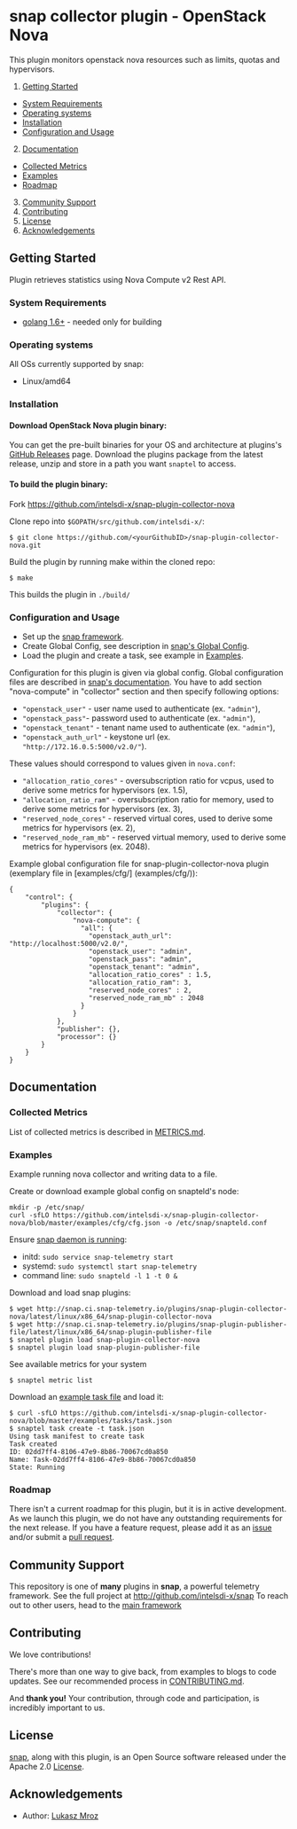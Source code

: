 # snap collector plugin - OpenStack Nova

This plugin monitors openstack nova resources such as limits, quotas and hypervisors.

1. [Getting Started](#getting-started)
  * [System Requirements](#system-requirements)
  * [Operating systems](#operating-systems)
  * [Installation](#installation)
  * [Configuration and Usage](#configuration-and-usage)
2. [Documentation](#documentation)
  * [Collected Metrics](#collected-metrics)
  * [Examples](#examples)
  * [Roadmap](#roadmap)
3. [Community Support](#community-support)
4. [Contributing](#contributing)
5. [License](#license-and-authors)
6. [Acknowledgements](#acknowledgements)

## Getting Started
Plugin retrieves statistics using Nova Compute v2 Rest API.

### System Requirements
* [golang 1.6+](https://golang.org/dl/) - needed only for building

### Operating systems
All OSs currently supported by snap:
* Linux/amd64

### Installation
#### Download OpenStack Nova plugin binary:
You can get the pre-built binaries for your OS and architecture at plugins's [GitHub Releases](https://github.com/intelsdi-x/snap-plugin-collector-nova/releases) page. Download the plugins package from the latest release, unzip and store in a path you want `snaptel` to access.

#### To build the plugin binary:
Fork https://github.com/intelsdi-x/snap-plugin-collector-nova

Clone repo into `$GOPATH/src/github.com/intelsdi-x/`:

```
$ git clone https://github.com/<yourGithubID>/snap-plugin-collector-nova.git
```

Build the plugin by running make within the cloned repo:
```
$ make
```
This builds the plugin in `./build/`

### Configuration and Usage

* Set up the [snap framework](https://github.com/intelsdi-x/snap/blob/master/README.md#getting-started).
* Create Global Config, see description in [snap's Global Config](https://github.com/intelsdi-x/snap-plugin-collector-nova/blob/master/README.md#snaps-global-config).
* Load the plugin and create a task, see example in [Examples](https://github.com/intelsdi-x/snap-plugin-collector-nova/blob/master/README.md#examples).

Configuration for this plugin is given via global config. Global configuration files are described in [snap's documentation](https://github.com/intelsdi-x/snap/blob/master/docs/SNAPTELD_CONFIGURATION.md). You have to add section "nova-compute" in "collector" section and then specify following options:
-  `"openstack_user"` - user name used to authenticate (ex. `"admin"`),
-  `"openstack_pass"`- password used to authenticate (ex. `"admin"`),
-  `"openstack_tenant"` - tenant name used to authenticate (ex. `"admin"`),
-  `"openstack_auth_url"` - keystone url (ex. `"http://172.16.0.5:5000/v2.0/"`).

These values should correspond to values given in `nova.conf`:
-  `"allocation_ratio_cores"` - oversubscription ratio for vcpus, used to derive some metrics for hypervisors (ex. 1.5),
-  `"allocation_ratio_ram"` - oversubscription ratio for memory, used to derive some metrics for hypervisors (ex. 3),
-  `"reserved_node_cores"` - reserved virtual cores, used to derive some metrics for hypervisors (ex. 2),
-  `"reserved_node_ram_mb"` - reserved virtual memory, used to derive some metrics for hypervisors (ex. 2048).

Example global configuration file for snap-plugin-collector-nova plugin (exemplary file in [examples/cfg/] (examples/cfg/)):
```
{
    "control": {
        "plugins": {
            "collector": {
                "nova-compute": {
                  "all": {
                    "openstack_auth_url": "http://localhost:5000/v2.0/",
                    "openstack_user": "admin",
                    "openstack_pass": "admin",
                    "openstack_tenant": "admin",
                    "allocation_ratio_cores" : 1.5,
                    "allocation_ratio_ram": 3,
                    "reserved_node_cores" : 2,
                    "reserved_node_ram_mb" : 2048
                  }
                }
            },
            "publisher": {},
            "processor": {}
        }
    }
}
```

## Documentation

### Collected Metrics

List of collected metrics is described in [METRICS.md](https://github.com/intelsdi-x/snap-plugin-collector-nova/blob/master/METRICS.md).

### Examples
Example running nova collector and writing data to a file.

Create or download example global config on snapteld's node:
```
mkdir -p /etc/snap/
curl -sfLO https://github.com/intelsdi-x/snap-plugin-collector-nova/blob/master/examples/cfg/cfg.json -o /etc/snap/snapteld.conf
```

Ensure [snap daemon is running](https://github.com/intelsdi-x/snap#running-snap):
* initd: `sudo service snap-telemetry start`
* systemd: `sudo systemctl start snap-telemetry`
* command line: `sudo snapteld -l 1 -t 0 &`

Download and load snap plugins:
```
$ wget http://snap.ci.snap-telemetry.io/plugins/snap-plugin-collector-nova/latest/linux/x86_64/snap-plugin-collector-nova
$ wget http://snap.ci.snap-telemetry.io/plugins/snap-plugin-publisher-file/latest/linux/x86_64/snap-plugin-publisher-file
$ snaptel plugin load snap-plugin-collector-nova
$ snaptel plugin load snap-plugin-publisher-file
```

See available metrics for your system

```
$ snaptel metric list
```

Download an [example task file](https://github.com/intelsdi-x/snap-plugin-collector-nova/blob/master/examples/tasks/task.json) and load it:
```
$ curl -sfLO https://github.com/intelsdi-x/snap-plugin-collector-nova/blob/master/examples/tasks/task.json
$ snaptel task create -t task.json
Using task manifest to create task
Task created
ID: 02dd7ff4-8106-47e9-8b86-70067cd0a850
Name: Task-02dd7ff4-8106-47e9-8b86-70067cd0a850
State: Running
```

### Roadmap
There isn't a current roadmap for this plugin, but it is in active development. As we launch this plugin, we do not have any outstanding requirements for the next release. If you have a feature request, please add it as an [issue](https://github.com/intelsdi-x/snap-plugin-collector-nova/issues/new) and/or submit a [pull request](https://github.com/intelsdi-x/snap-plugin-collector-nova/pulls).

## Community Support
This repository is one of **many** plugins in **snap**, a powerful telemetry framework. See the full project at http://github.com/intelsdi-x/snap To reach out to other users, head to the [main framework](https://github.com/intelsdi-x/snap#community-support)

## Contributing
We love contributions!

There's more than one way to give back, from examples to blogs to code updates. See our recommended process in [CONTRIBUTING.md](CONTRIBUTING.md).

And **thank you!** Your contribution, through code and participation, is incredibly important to us.

## License
[snap](http://github.com:intelsdi-x/snap), along with this plugin, is an Open Source software released under the Apache 2.0 [License](LICENSE).

## Acknowledgements
* Author: [Lukasz Mroz](https://github.com/lmroz)


